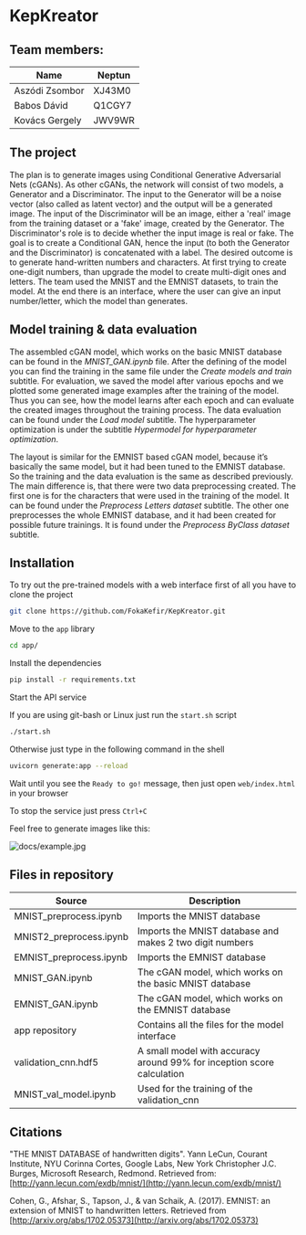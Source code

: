 # KepKreator

## Team members:

| Name | Neptun |
| --- | --- |
| Aszódi Zsombor | XJ43M0  |
| Babos Dávid | Q1CGY7 |
| Kovács Gergely | JWV9WR |

## The project

The plan is to generate images using Conditional Generative Adversarial Nets (cGANs). As other cGANs, the network will consist of two models, a Generator and a Discriminator. The input to the Generator will be a noise vector (also called as latent vector) and the output will be a generated image. The input of the Discriminator will be an image, either a 'real' image from the training dataset or a 'fake' image, created by the Generator. The Discriminator's role is to decide whether the input image is real or fake. The goal is to create a Conditional GAN, hence the input (to both the Generator and the Discriminator) is concatenated with a label. The desired outcome is to generate hand-written numbers and characters. At first trying to create one-digit numbers, than upgrade the model to create multi-digit ones and letters. The team used the MNIST and the EMNIST datasets, to train the model. At the end there is an interface, where the user can give an input number/letter, which the model than generates.

## Model training & data evaluation

The assembled cGAN model, which works on the basic MNIST database can be found in the *MNIST_GAN.ipynb* file. After the defining of the model you can find the training in the same file under the *Create models and train* subtitle. For evaluation, we saved the model after various epochs and we plotted some generated image examples after the training of the model. Thus you can see, how the model learns after each epoch and can evaluate the created images throughout the training process. The data evaluation can be found under the *Load model* subtitle. The hyperparameter optimization is under the subtitle *Hypermodel for hyperparameter optimization*.

The layout is similar for the EMNIST based cGAN model, because it’s basically the same model, but it had been tuned to the EMNIST database. So the training and the data evaluation is the same as described previously. The main difference is, that there were two data preprocessing created. The first one is for the characters that were used in the training of the model. It can be found under the *Preprocess Letters dataset* subtitle. The other one preprocesses the whole EMNIST database, and it had been created for possible future trainings. It is found under the *Preprocess ByClass dataset* subtitle.

## Installation

To try out the pre-trained models with a web interface first of all you have to clone the project

```bash
git clone https://github.com/FokaKefir/KepKreator.git
```

Move to the `app` library 

```bash
cd app/
```

Install the dependencies

```bash
pip install -r requirements.txt
```

Start the API service 

If you are using git-bash or Linux just run the `start.sh` script

```bash
./start.sh
```

Otherwise just type in the following command in the shell

```bash
uvicorn generate:app --reload
```

Wait until you see the `Ready to go!` message, then just open `web/index.html` in your browser

To stop the service just press `Ctrl+C`

Feel free to generate images like this:

![docs/example.jpg]()

## Files in repository

| Source | Description |
| --- | --- |
| MNIST_preprocess.ipynb | Imports the MNIST database |
| MNIST2_preprocess.ipynb | Imports the MNIST database and makes 2 two digit numbers  |
| EMNIST_preprocess.ipynb | Imports the EMNIST database |
| MNIST_GAN.ipynb | The cGAN model, which works on the basic MNIST database |
| EMNIST_GAN.ipynb | The cGAN model, which works on the EMNIST database |
| app repository | Contains all the files for the model interface |
| validation_cnn.hdf5 | A small model with accuracy around 99% for inception score calculation |
| MNIST_val_model.ipynb | Used for the training of the validation_cnn |

## Citations

"THE MNIST DATABASE of handwritten digits". Yann LeCun, Courant Institute, NYU Corinna Cortes, Google Labs, New York Christopher J.C. Burges, Microsoft Research, Redmond. Retrieved from: [http://yann.lecun.com/exdb/mnist/](http://yann.lecun.com/exdb/mnist/)

Cohen, G., Afshar, S., Tapson, J., & van Schaik, A. (2017). EMNIST: an extension of MNIST to handwritten letters. Retrieved from [http://arxiv.org/abs/1702.05373](http://arxiv.org/abs/1702.05373)